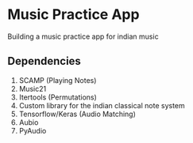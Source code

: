 # Music Practice App
Building a music practice app for indian music

## Dependencies 
1. SCAMP (Playing Notes) 
2. Music21
3. Itertools (Permutations) 
4. Custom library for the indian classical note system 
5. Tensorflow/Keras (Audio Matching)
6. Aubio
7. PyAudio
